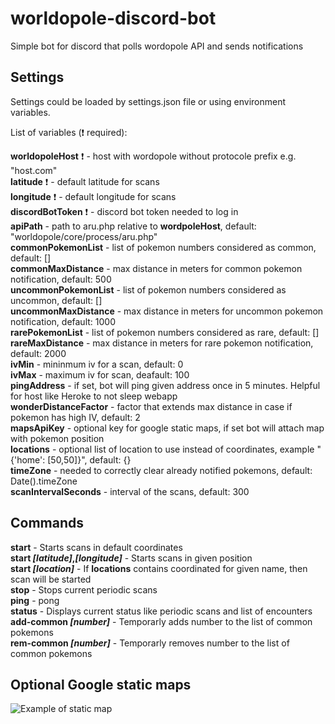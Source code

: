 # worldopole-discord-bot
Simple bot for discord that polls wordopole API and sends notifications

## Settings
Settings could be loaded by settings.json file or using environment variables.

List of variables (:exclamation: required):  

**worldopoleHost** :exclamation: - host with wordopole without protocole prefix e.g. "host.com"  
**latitude** :exclamation: - default latitude for scans  
**longitude** :exclamation: - default longitude for scans  
**discordBotToken** :exclamation: - discord bot token needed to log in  
**apiPath** - path to aru.php relative to **wordpoleHost**, default: "worldopole/core/process/aru.php"  
**commonPokemonList** - list of pokemon numbers considered as common, default: []  
**commonMaxDistance** - max distance in meters for common pokemon notification, default: 500  
**uncommonPokemonList** - list of pokemon numbers considered as uncommon, default: []  
**uncommonMaxDistance** - max distance in meters for uncommon pokemon notification, default: 1000  
**rarePokemonList** - list of pokemon numbers considered as rare, default: []  
**rareMaxDistance** - max distance in meters for rare pokemon notification, default: 2000  
**ivMin** - mininmum iv for a scan, default: 0  
**ivMax** - maximum iv for scan, deafault: 100  
**pingAddress** - if set, bot will ping given address once in 5 minutes. Helpful for host like Heroke to not sleep webapp  
**wonderDistanceFactor** - factor that extends max distance in case if pokemon has high IV, default: 2  
**mapsApiKey** - optional key for google static maps, if set bot will attach map with pokemon position  
**locations** - optional list of location to use instead of coordinates, example "{'home': [50,50]}", default: {}  
**timeZone** - needed to correctly clear already notified pokemons, default:  Date().timeZone  
**scanIntervalSeconds** - interval of the scans, default: 300  


## Commands
**start** - Starts scans in default coordinates  
**start _[latitude]_,_[longitude]_** - Starts scans in given position  
**start _[location]_** - If **locations** contains coordinated for given name, then scan will be started  
**stop** - Stops current periodic scans  
**ping** - pong  
**status** - Displays current status like periodic scans and list of encounters  
**add-common _[number]_** - Temporarly adds number to the list of common pokemons  
**rem-common _[number]_** - Temporarly removes number to the list of common pokemons  


## Optional Google static maps
![Example of static map](http://maps.googleapis.com/maps/api/staticmap?&size=256x256&zoom=17&style=feature:landscape%7Ccolor:0xafffa0&style=feature:landscape.man_made%7Ccolor:0x37bda2&style=feature:road%7Celement:geometry%7Ccolor:0x59a499&style=feature:water%7Ccolor:0x1a87d6&markers=icon:https://process.filestackapi.com/AhTgLagciQByzXpFGRI0Az/resize=width:32/https://poketoolset.com/assets/img/pokemon/images/150.png%7C51.793879,19.589599&key=AIzaSyBtLSOU9cJv9iWFEEUzYzC_y8biwX0IJ-c)

